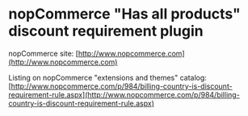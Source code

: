 ﻿nopCommerce "Has all products" discount requirement plugin
===========

nopCommerce site: [http://www.nopcommerce.com](http://www.nopcommerce.com)

Listing on nopCommerce "extensions and themes" catalog: [http://www.nopcommerce.com/p/984/billing-country-is-discount-requirement-rule.aspx](http://www.nopcommerce.com/p/984/billing-country-is-discount-requirement-rule.aspx)

